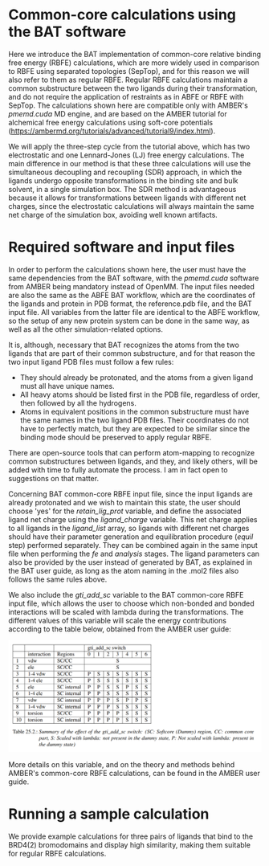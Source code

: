 # Common-core calculations using the BAT software

Here we introduce the BAT implementation of common-core relative binding free energy (RBFE) calculations, which are more widely used in comparison to RBFE using separated topologies (SepTop), and for this reason we will also refer to them as regular RBFE. Regular RBFE calculations maintain a common substructure between the two ligands during their transformation, and do not require the application of restraints as in ABFE or RBFE with SepTop. The calculations shown here are compatible only with AMBER's *pmemd.cuda* MD engine, and are based on the AMBER tutorial for alchemical free energy calculations using soft-core potentials (https://ambermd.org/tutorials/advanced/tutorial9/index.html). 

We will apply the three-step cycle from the tutorial above, which has two electrostatic and one Lennard-Jones (LJ) free energy calculations. The main difference in our method is that these three calculations will use the simultaneous decoupling and recoupling (SDR) approach, in which the ligands undergo opposite transformations in the binding site and bulk solvent, in a single simulation box. The SDR method is advantageous because it allows for transformations between ligands with different net charges, since the electrostatic calculations will always maintain the same net charge of the simulation box, avoiding well known artifacts. 



# Required software and input files

In order to perform the calculations shown here, the user must have the same dependencies from the BAT software, with the *pmemd.cuda* software from AMBER being mandatory instead of OpenMM. The input files needed are also the same as the ABFE BAT workflow, which are the coordinates of the ligands and protein in PDB format, the reference.pdb file, and the BAT input file. All variables from the latter file are identical to the ABFE workflow, so the setup of any new protein system can be done in the same way, as well as all the other simulation-related options.

It is, although, necessary that BAT recognizes the atoms from the two ligands that are part of their common substructure, and for that reason the two input ligand PDB files must follow a few rules:

- They should already be protonated, and the atoms from a given ligand must all have unique names. 
- All heavy atoms should be listed first in the PDB file, regardless of order, then followed by all the hydrogens.
- Atoms in equivalent positions in the common substructure must have the same names in the two ligand PDB files. Their coordinates do not have to perfectly match, but they are expected to be similar since the binding mode should be preserved to apply regular RBFE.

There are open-source tools that can perform atom-mapping to recognize common substructures between ligands, and they, and likely others, will be added with time to fully automate the process. I am in fact open to suggestions on that matter.

Concerning BAT common-core RBFE input file, since the input ligands are already protonated and we wish to maintain this state, the user should choose 'yes' for the *retain\_lig\_prot* variable, and define the associated ligand net charge using the *ligand\_charge* variable. This net charge applies to all ligands in the *ligand_list* array, so ligands with different net charges should have their parameter generation and equilibration procedure (*equil* step) performed separately. They can be combined again in the same input file when performing the *fe* and *analysis* stages. The ligand parameters can also be provided by the user instead of generated by BAT, as explained in the BAT user guide, as long as the atom naming in the .mol2 files also follows the same rules above. 

We also include the *gti\_add\_sc* variable to the BAT common-core RBFE input file, which allows the user to choose which non-bonded and bonded interactions will be scaled with lambda during the transformations. The different values of this variable will scale the energy contributions according to the table below, obtained from the AMBER user guide:

![](./Table-gti_add_sc.jpg)


More details on this variable, and on the theory and methods behind AMBER's common-core RBFE calculations, can be found in the AMBER user guide.


# Running a sample calculation

We provide example calculations for three pairs of ligands that bind to the BRD4(2) bromodomains and display high similarity, making them suitable for regular RBFE calculations.  


 











   
